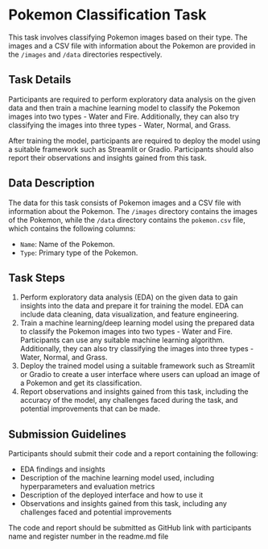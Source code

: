 # Pokemon Classification Task

This task involves classifying Pokemon images based on their type. The images and a CSV file with information about the Pokemon are provided in the `/images` and `/data` directories respectively.

## Task Details

Participants are required to perform exploratory data analysis on the given data and then train a machine learning model to classify the Pokemon images into two types - Water and Fire. Additionally, they can also try classifying the images into three types - Water, Normal, and Grass.

After training the model, participants are required to deploy the model using a suitable framework such as Streamlit or Gradio. Participants should also report their observations and insights gained from this task.

## Data Description

The data for this task consists of Pokemon images and a CSV file with information about the Pokemon. The `/images` directory contains the images of the Pokemon, while the `/data` directory contains the `pokemon.csv` file, which contains the following columns:

* `Name`: Name of the Pokemon.
* `Type`: Primary type of the Pokemon.

## Task Steps

1. Perform exploratory data analysis (EDA) on the given data to gain insights into the data and prepare it for training the model. EDA can include data cleaning, data visualization, and feature engineering.
2. Train a machine learning/deep learning model using the prepared data to classify the Pokemon images into two types - Water and Fire. Participants can use any suitable machine learning algorithm. Additionally, they can also try classifying the images into three types - Water, Normal, and Grass.
3. Deploy the trained model using a suitable framework such as Streamlit or Gradio to create a user interface where users can upload an image of a Pokemon and get its classification.
4. Report observations and insights gained from this task, including the accuracy of the model, any challenges faced during the task, and potential improvements that can be made.

## Submission Guidelines

Participants should submit their code and a report containing the following:

* EDA findings and insights
* Description of the machine learning model used, including hyperparameters and evaluation metrics
* Description of the deployed interface and how to use it
* Observations and insights gained from this task, including any challenges faced and potential improvements

The code and report should be submitted as GitHub link with participants name and register number in the readme.md file
